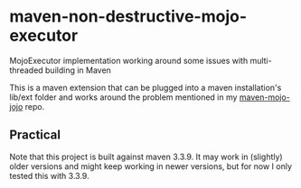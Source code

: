 # maven-non-destructive-mojo-executor
MojoExecutor implementation working around some issues with multi-threaded building in Maven

This is a maven extension that can be plugged into a maven installation's lib/ext folder and works around the problem mentioned in my [maven-mojo-jojo](https://github.com/fvanderveen/maven-mojo-jojo) repo.

## Practical

Note that this project is built against maven 3.3.9. It may work in (slightly) older versions and might keep working in newer versions, but for now I only tested this with 3.3.9.
